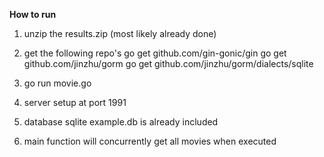 **How to run**

1. unzip the results.zip (most likely already done)

2. get the following repo's
go get github.com/gin-gonic/gin
go get github.com/jinzhu/gorm
go get github.com/jinzhu/gorm/dialects/sqlite

3. go run movie.go

4. server setup at port 1991

5. database sqlite example.db is already included

6. main function will concurrently get all movies when executed